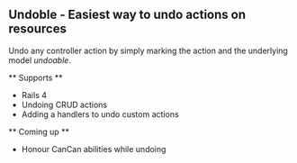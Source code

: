 ## Undoble - Easiest way to undo actions on resources

Undo any controller action by simply marking the action and the underlying model *undoable*.

** Supports **

* Rails 4
* Undoing CRUD actions
* Adding a handlers to undo custom actions

** Coming up **

* Honour CanCan abilities while undoing